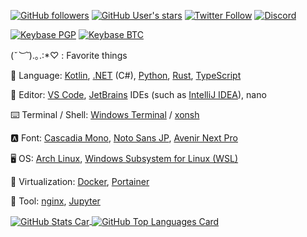 <!--
**SlashNephy/SlashNephy** is a ✨ _special_ ✨ repository because its `README.md` (this file) appears on your GitHub profile.
-->

[![GitHub followers](https://img.shields.io/github/followers/SlashNephy?style=social)](https://github.com/SlashNephy)
[![GitHub User's stars](https://img.shields.io/github/stars/SlashNephy?affiliations=OWNER%2CCOLLABORATOR%2CORGANIZATION_MEMBER&style=social)](https://github.com/SlashNephy)
[![Twitter Follow](https://img.shields.io/twitter/follow/SlashNephy?style=social)](https://twitter.com/SlashNephy)
[![Discord](https://img.shields.io/discord/187578406940966912?label=Discord%20Server)](https://discord.gg/KA3US7r6zX)

[![Keybase PGP](https://img.shields.io/keybase/pgp/SlashNephy)](https://keybase.io/SlashNephy)
[![Keybase BTC](https://img.shields.io/keybase/btc/SlashNephy)](https://keybase.io/SlashNephy)

(*˘︶˘*).｡.:*♡ : Favorite things

📖 Language: [Kotlin](https://kotlinlang.org), [.NET](https://docs.microsoft.com/ja-jp/dotnet) (C#), [Python](https://www.python.org), [Rust](https://www.rust-lang.org), [TypeScript](https://www.typescriptlang.org)

📝 Editor: [VS Code](https://code.visualstudio.com), [JetBrains](https://www.jetbrains.com) IDEs (such as [IntelliJ IDEA](https://www.jetbrains.com/ja-jp/idea)), nano

⌨️ Terminal / Shell: [Windows Terminal](https://docs.microsoft.com/ja-jp/windows/terminal) / [xonsh](https://xon.sh)

🅰️ Font: [Cascadia Mono](https://docs.microsoft.com/ja-jp/windows/terminal/cascadia-code), [Noto Sans JP](https://fonts.google.com/specimen/Noto+Sans+JP), [Avenir Next Pro](https://fontplus.jp/font-list/avenirnextltpro-medium)

🖥 OS: [Arch Linux](https://archlinux.org), [Windows Subsystem for Linux (WSL)](https://docs.microsoft.com/ja-jp/windows/wsl)

🐋 Virtualization: [Docker](https://www.docker.com), [Portainer](https://www.portainer.io)

🧰 Tool: [nginx](https://www.nginx.com), [Jupyter](https://jupyter.org)


<a href="https://github.com/SlashNephy">
  <img align="center" src="https://github-readme-stats.vercel.app/api?username=SlashNephy&show_icons=true&count_private=true&theme=tokyonight&custom_title=Statistics" title="GitHub Stats Car">
</a>

<a href="https://github.com/SlashNephy">
  <img align="center" src="https://github-readme-stats.vercel.app/api/top-langs/?username=SlashNephy&layout=compact&theme=tokyonight&langs_count=8&hide=gnuplot" title="GitHub Top Languages Card">
</a>
